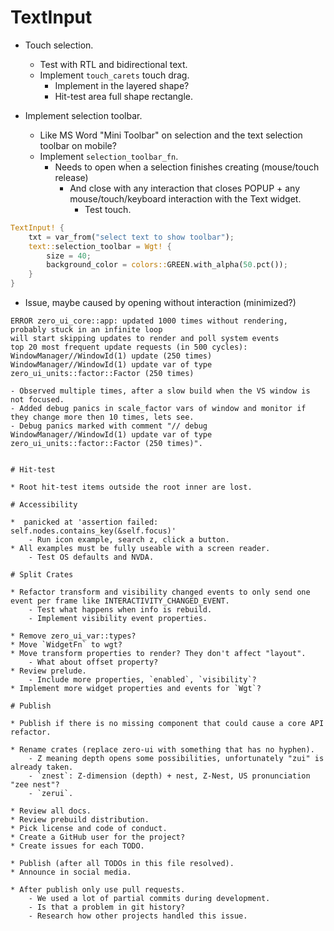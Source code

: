 # TextInput

* Touch selection.
    - Test with RTL and bidirectional text.
    - Implement `touch_carets` touch drag.
        - Implement in the layered shape?
        - Hit-test area full shape rectangle.

* Implement selection toolbar.
    - Like MS Word "Mini Toolbar" on selection and the text selection toolbar on mobile?
    - Implement `selection_toolbar_fn`.
        - Needs to open when a selection finishes creating (mouse/touch release)
            - And close with any interaction that closes POPUP + any mouse/touch/keyboard interaction with the Text widget.
                - Test touch.
```rust
TextInput! {
    txt = var_from("select text to show toolbar");
    text::selection_toolbar = Wgt! {
        size = 40;
        background_color = colors::GREEN.with_alpha(50.pct());
    }
}
```

* Issue, maybe caused by opening without interaction (minimized?)
```
ERROR zero_ui_core::app: updated 1000 times without rendering, probably stuck in an infinite loop
will start skipping updates to render and poll system events
top 20 most frequent update requests (in 500 cycles):
WindowManager//WindowId(1) update (250 times)
WindowManager//WindowId(1) update var of type zero_ui_units::factor::Factor (250 times)
```
    - Observed multiple times, after a slow build when the VS window is not focused.
    - Added debug panics in scale_factor vars of window and monitor if they change more then 10 times, lets see.
    - Debug panics marked with comment "// debug WindowManager//WindowId(1) update var of type zero_ui_units::factor::Factor (250 times)".
```

# Hit-test

* Root hit-test items outside the root inner are lost.

# Accessibility

*  panicked at 'assertion failed: self.nodes.contains_key(&self.focus)'
    - Run icon example, search z, click a button.
* All examples must be fully useable with a screen reader.
    - Test OS defaults and NVDA.

# Split Crates

* Refactor transform and visibility changed events to only send one event per frame like INTERACTIVITY_CHANGED_EVENT.
    - Test what happens when info is rebuild.
    - Implement visibility event properties.

* Remove zero_ui_var::types?
* Move `WidgetFn` to wgt?
* Move transform properties to render? They don't affect "layout".
    - What about offset property?
* Review prelude.
    - Include more properties, `enabled`, `visibility`?
* Implement more widget properties and events for `Wgt`?

# Publish

* Publish if there is no missing component that could cause a core API refactor.

* Rename crates (replace zero-ui with something that has no hyphen). 
    - Z meaning depth opens some possibilities, unfortunately "zui" is already taken.
    - `znest`: Z-dimension (depth) + nest, Z-Nest, US pronunciation "zee nest"? 
    - `zerui`.

* Review all docs.
* Review prebuild distribution.
* Pick license and code of conduct.
* Create a GitHub user for the project?
* Create issues for each TODO.

* Publish (after all TODOs in this file resolved).
* Announce in social media.

* After publish only use pull requests.
    - We used a lot of partial commits during development.
    - Is that a problem in git history?
    - Research how other projects handled this issue.